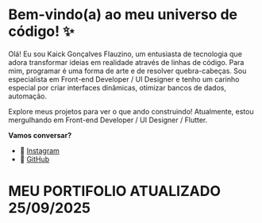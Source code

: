 
# Bem-vindo(a) ao meu universo de código! ✨

Olá! Eu sou Kaick Gonçalves Flauzino, um entusiasta de tecnologia que adora transformar ideias em realidade através de linhas de código. Para mim, programar é uma forma de arte e de resolver quebra-cabeças. Sou especialista em Front-end Developer / UI Designer e tenho um carinho especial por criar interfaces dinâmicas, otimizar bancos de dados, automação.

Explore meus projetos para ver o que ando construindo! Atualmente, estou mergulhando em Front-end Developer / UI Designer / Flutter.

**Vamos conversar?**
* 💬 [Instagram](https://www.instagram.com/kaickgflauzino08/?utm_source=ig_web_button_share_sheet&igsh=ZDNlZDc0MzIxNw%3D%3D#)
* 🚀 [GitHub](https://github.com/KaickFlauzin08)

# MEU PORTIFOLIO ATUALIZADO 25/09/2025